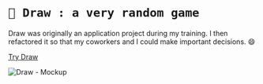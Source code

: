 # **`🎲 Draw : a very random game`**

Draw was originally an application project during my training. I then refactored it so that my coworkers and I could make important decisions. 😄 

[Try Draw](https://thmsbrnb.github.io/draw/)

![Draw - Mockup](https://github.com/thmsbrnb/draw/assets/72267490/11df08ea-da98-4339-9d1d-a2917ba6fdb5)
